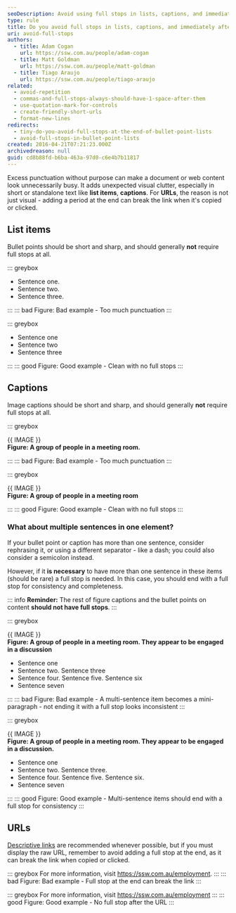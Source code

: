 ```yaml
---
seoDescription: Avoid using full stops in lists, captions, and immediately after a URL to keep your text clean and concise.
type: rule
title: Do you avoid full stops in lists, captions, and immediately after a URL?
uri: avoid-full-stops
authors:
  - title: Adam Cogan
    url: https://ssw.com.au/people/adam-cogan
  - title: Matt Goldman
    url: https://ssw.com.au/people/matt-goldman
  - title: Tiago Araujo
    url: https://ssw.com.au/people/tiago-araujo
related:
  - avoid-repetition
  - commas-and-full-stops-always-should-have-1-space-after-them
  - use-quotation-mark-for-controls
  - create-friendly-short-urls
  - format-new-lines  
redirects:
  - tiny-do-you-avoid-full-stops-at-the-end-of-bullet-point-lists
  - avoid-full-stops-in-bullet-point-lists
created: 2016-04-21T07:21:23.000Z
archivedreason: null
guid: cd8b88fd-b6ba-463a-97d0-c6e4b7b11817
---
```


Excess punctuation without purpose can make a document or web content look unnecessarily busy. It adds unexpected visual clutter, especially in short or standalone text like **list items**, **captions**. For **URLs**, the reason is not just visual - adding a period at the end can break the link when it's copied or clicked.

<!--endintro-->

## List items

Bullet points should be short and sharp, and should generally **not** require full stops at all.

::: greybox

* Sentence one.
* Sentence two.
* Sentence three.

:::
::: bad
Figure: Bad example - Too much punctuation
:::

::: greybox

* Sentence one
* Sentence two
* Sentence three

:::
::: good
Figure: Good example - Clean with no full stops
:::

## Captions

Image captions should be short and sharp, and should generally **not** require full stops at all.

::: greybox

{{ IMAGE }}\
**Figure: A group of people in a meeting room.**

:::
::: bad
Figure: Bad example - Too much punctuation
:::

::: greybox

{{ IMAGE }}\
**Figure: A group of people in a meeting room**

:::
::: good
Figure: Good example - Clean with no full stops
:::


### What about multiple sentences in one element?

If your bullet point or caption has more than one sentence, consider rephrasing it, or using a different separator - like a dash; you could also consider a semicolon instead.

However, if it **is necessary** to have more than one sentence in these items (should be rare) a full stop is needed. In this case, you should end with a full stop for consistency and completeness. 

::: info
**Reminder:** The rest of figure captions and the bullet points on content **should not have full stops**.
:::

::: greybox

{{ IMAGE }}\
**Figure: A group of people in a meeting room. They appear to be engaged in a discussion**

* Sentence one
* Sentence two. Sentence three
* Sentence four. Sentence five. Sentence six
* Sentence seven

:::
::: bad
Figure: Bad example - A multi-sentence item becomes a mini-paragraph - not ending it with a full stop looks inconsistent
:::

::: greybox

{{ IMAGE }}\
**Figure: A group of people in a meeting room. They appear to be engaged in a discussion.**

* Sentence one
* Sentence two. Sentence three.
* Sentence four. Sentence five. Sentence six.
* Sentence seven

:::
::: good
Figure: Good example - Multi-sentence items should end with a full stop for consistency
:::

## URLs

[Descriptive links](/descriptive-links) are recommended whenever possible, but if you must display the raw URL, remember to avoid adding a full stop at the end, as it can break the link when copied or clicked.

::: greybox
For more information, visit https://ssw.com.au/employment.
:::
::: bad
Figure: Bad example - Full stop at the end can break the link
:::

::: greybox
For more information, visit https://ssw.com.au/employment
:::
::: good
Figure: Good example - No full stop after the URL
:::

